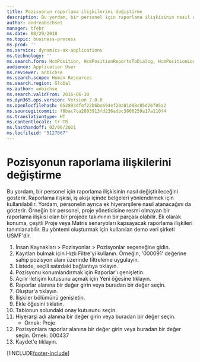 ```yaml
---
title: Pozisyonun raporlama ilişkilerini değiştirme
description: Bu yordam, bir personel için raporlama ilişkisinin nasıl değiştirileceğini gösterir.
author: andreabichsel
manager: tfehr
ms.date: 08/29/2018
ms.topic: business-process
ms.prod: ''
ms.service: dynamics-ax-applications
ms.technology: ''
ms.search.form: HcmPosition, HcmPositionReportsToDialog, HcmPositionLookup, HcmPersonnelManagementWorkspace
audience: Application User
ms.reviewer: anbichse
ms.search.scope: Human Resources
ms.search.region: Global
ms.author: anbichse
ms.search.validFrom: 2016-06-30
ms.dyn365.ops.version: Version 7.0.0
ms.openlocfilehash: 652893dfef22b6ba694ef20a81d88c85d26f05a2
ms.sourcegitcommit: f8bac7ca2803913fd236adbc3806259a17a110f4
ms.translationtype: HT
ms.contentlocale: tr-TR
ms.lasthandoff: 02/06/2021
ms.locfileid: "5127067"
---
```

# <a name="modify-reporting-relationships-for-a-position"></a>Pozisyonun raporlama ilişkilerini değiştirme



Bu yordam, bir personel için raporlama ilişkisinin nasıl değiştirileceğini gösterir. Raporlama ilişkisi, iş akışı içinde belgeleri yönlendirmek için kullanılabilir. Yordam, personelin ayrıca ek hiyerarşilere nasıl atanacağını da gösterir. Örneğin bir personel, proje yöneticisine resmi olmayan bir raporlama ilişkisi olan bir projede takımının bir parçası olabilir. Ek olarak konuma, çeşitli Proje veya Matris senaryoları kapsayacak raporlama ilişkileri tanımlanabilir. Bu yöntemi oluşturmak için kullanılan demo veri şirketi USMF'dir.

1. İnsan Kaynakları > Pozisyonlar > Pozisyonlar seçeneğine gidin.
2. Kayıtları bulmak için Hızlı Filtre'yi kullanın. Örneğin, '000091' değerine sahip pozisyon alanı üzerinde filtreleme uygulayın.
3. Listede, seçili satırdaki bağlantıya tıklayın.
4. Pozisyonu konumlandırmak için Raporlar'ı genişletin.
5. Açılır iletişim kutusunu açmak için Yeni öğesine tıklayın.
6. Raporlar alanına bir değer girin veya buradan bir değer seçin.
7. Oluştur'a tıklayın.
8. İlişkiler bölümünü genişletin.
9. Ekle öğesini tıklatın.
10. Tablonun solundaki onay kutusunu seçin.
11. Hiyerarşi adı alanına bir değer girin veya buradan bir değer seçin.
    * Örnek: Proje  
12. Pozisyonlara raporlar alanına bir değer girin veya buradan bir değer seçin.  Örnek:  000437
13. Kaydet'e tıklayın.



[!INCLUDE[footer-include](../includes/footer-banner.md)]